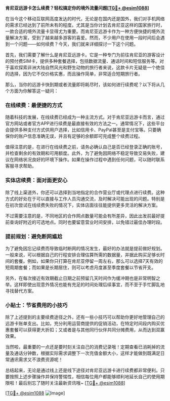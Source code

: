 **肯尼亚远游卡怎么续费？轻松搞定你的境外流量问题[[TG💪+ @esim1088](https://t.me/s/esim1088)]**

在当今这个移动互联网高度发达的时代，无论是在国内还是国外，我们对手机网络的需求已经达到了前所未有的程度。尤其是当你计划去肯尼亚这样的国家旅行时，一款合适的境外流量卡显得尤为重要。而肯尼亚远游卡作为一种方便快捷的境外流量解决方案，受到了越来越多游客的喜爱。然而，不少用户在使用一段时间后会遇到一个问题——如何续费？今天，我们就来详细探讨一下这个问题。

首先，我们需要了解什么是肯尼亚远游卡。它是一种专门为前往肯尼亚的游客设计的预付费SIM卡，提供多种套餐选择，包括数据流量、通话时间和短信服务等。对于喜欢探索非洲大陆自然风光和野生动物的旅行者来说，这款卡片无疑是一个绝佳的选择，因为它不仅价格实惠，而且操作简单，非常适合短期旅行者。

那么，当你的远游卡快到期或者流量即将耗尽时，该如何进行续费呢？以下将从几个方面为你解答这一疑问：

### 在线续费：最便捷的方式

随着科技的发展，在线续费已经成为一种主流方式。对于肯尼亚远游卡而言，通过官方网站或者官方APP进行续费是最直接有效的方法之一。通常情况下，这些平台会提供多种支付方式供用户选择，比如信用卡、PayPal甚至是支付宝等。只要确保你的账户信息准确无误，并且有足够的余额即可完成整个续费过程。

值得注意的是，在进行在线续费之前，请务必确认自己是否已经登录正确的账号，并检查剩余的有效期和可用额度。此外，为了避免因网络不稳定导致交易失败，建议在网络状况良好的环境下操作。如果在操作过程中遇到任何问题，可以随时联系客服寻求帮助。

### 实体店续费：面对面更安心

除了线上渠道外，你还可以选择到当地指定的合作营业厅或代理点进行续费。这种方式的好处在于可以直接与工作人员沟通交流，及时解决可能出现的问题。特别是在初次尝试在线续费失败的情况下，实体店面往往能提供更多灵活的解决方案。

不过需要注意的是，不同地区的合作网点数量可能会有所差异，因此出发前最好提前查询好附近的可选地点。同时也要留意营业时间安排，以免错过最佳办理时段。

### 提前规划：避免断网尴尬

为了避免因忘记续费而导致临时断网的情况发生，最好的办法就是提前做好规划。一般来说，可以根据自己的行程安排合理估算所需的数据量，并据此购买足够长时间的套餐。例如，如果你只打算在肯尼亚停留一周左右，那么可以选择7天有效的短周期套餐；而如果是长期居住，则可以考虑月度甚至季度套餐以节省开支。

另外，在每次接近有效期截止日期之前预留几天时间作为缓冲期也是非常明智之举。这样即使出现意外情况也能有充足的时间处理后续事宜，而不至于手忙脚乱地寻找替代方案。

### 小贴士：节省费用的小技巧

除了上述提到的主要续费途径之外，还有一些小技巧可以帮助你更好地管理自己的远游卡账单支出。比如，充分利用运营商提供的促销活动，在特定时间段内购买优惠套餐可以获得更大折扣；又或者是与其他同行伙伴共同分摊费用，从而达到双赢效果。

当然啦，最重要的一点还是要时刻关注自己的消费记录哦！定期查看已消耗掉的流量及通话分钟数，根据实际需求调整下一次充值金额大小，这样才能做到既满足日常通讯需求又不浪费资源呢！

总结起来，无论是通过线上还是线下途径对肯尼亚远游卡进行续费都非常便利。只要按照上述步骤操作并保持警惕性，相信每位用户都能够顺利地延长自己的使用期限啦！最后别忘了随时关注最新资讯哦~ [[TG💪+ @esim1088](https://t.me/s/esim1088)]

[[TG💪+ @esim1088](https://t.me/s/esim1088) ![Image](https://i.postimg.cc/4NQfJmqS/Snipaste-2025-05-13-00-14-12.png)]